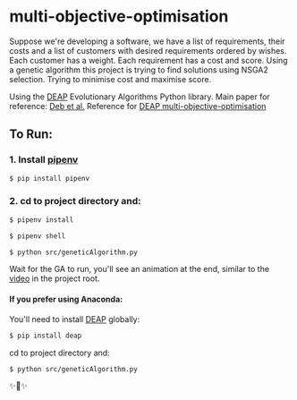 # multi-objective-optimisation

Suppose we're developing a software, we have a list of requirements,
their costs and a list of customers with desired requirements ordered by wishes.
Each customer has a weight. Each requirement has a cost and score. Using a genetic algorithm
this project is trying to find solutions using NSGA2 selection.
Trying to minimise cost and maximise score.

Using the [DEAP](https://github.com/DEAP/deap) Evolutionary Algorithms Python library.
Main paper for reference: [Deb et al.](http://ieeexplore.ieee.org/document/996017/)
Reference for [DEAP multi-objective-optimisation](https://github.com/lmarti/evolutionary-computation-course/blob/master/AEC.06%20-%20Evolutionary%20Multi-Objective%20Optimization.ipynb)

## To Run:
### 1. Install [pipenv](https://github.com/kennethreitz/pipenv)
```bash
$ pip install pipenv
```

### 2. cd to project directory and:
```bash
$ pipenv install
```

```bash
$ pipenv shell
```
```bash
$ python src/geneticAlgorithm.py
```
Wait for the GA to run, you'll see an animation at the end, similar to the [video](ParetoFrontsAnimation.mp4) in the project root.


#### If you prefer using Anaconda:
You'll need to install [DEAP](https://github.com/DEAP/deap) globally:
```bash
$ pip install deap
```

cd to project directory and:

```bash
$ python src/geneticAlgorithm.py
```

✨🍰✨